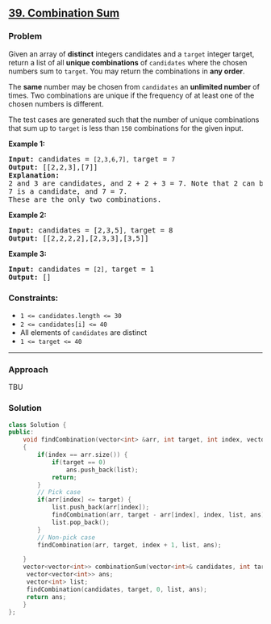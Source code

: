 ## [39. Combination Sum](https://leetcode.com/problems/combination-sum/description/)

### Problem

Given an array of **distinct** integers candidates and a `target` integer target, return a list of all **unique combinations** of `candidates` where the chosen numbers sum to `target`. You may return the combinations in **any order**.

The **same** number may be chosen from `candidates` an **unlimited number** of times. Two combinations are unique if the 
frequency
 of at least one of the chosen numbers is different.

The test cases are generated such that the number of unique combinations that sum up to `target` is less than `150` combinations for the given input.


<p><strong class="example">Example 1:</strong></p>
<pre>
<strong>Input: </strong>candidates = <code>[2,3,6,7], </code>target = <code>7</code>
<strong>Output: </strong>[[2,2,3],[7]]
<strong>Explanation:</strong>
2 and 3 are candidates, and 2 + 2 + 3 = 7. Note that 2 can be used multiple times.
7 is a candidate, and 7 = 7.
These are the only two combinations.
</pre>

<p><strong class="example">Example 2:</strong></p>
<pre>
<strong>Input: </strong>candidates = [2,3,5]<code>, </code>target = 8
<strong>Output: </strong>[[2,2,2,2],[2,3,3],[3,5]]
</pre>

<p><strong class="example">Example 3:</strong></p>
<pre>
<strong>Input: </strong>candidates = <code>[2], </code>target = 1
<strong>Output: </strong>[]
</pre>

### Constraints:

- `1 <= candidates.length <= 30`
- `2 <= candidates[i] <= 40`
- All elements of `candidates` are distinct
- `1 <= target <= 40`
---

### Approach

TBU

### Solution
```cpp
class Solution {
public:
    void findCombination(vector<int> &arr, int target, int index, vector<int> &list, vector<vector<int>> &ans)
    {
        if(index == arr.size()) {
            if(target == 0)
                ans.push_back(list);
            return;
        }
        // Pick case
        if(arr[index] <= target) {
            list.push_back(arr[index]);
            findCombination(arr, target - arr[index], index, list, ans);
            list.pop_back();
        }
        // Non-pick case
        findCombination(arr, target, index + 1, list, ans);

    }
    vector<vector<int>> combinationSum(vector<int>& candidates, int target) {
     vector<vector<int>> ans;
     vector<int> list;
     findCombination(candidates, target, 0, list, ans);
     return ans;
    }
};
```